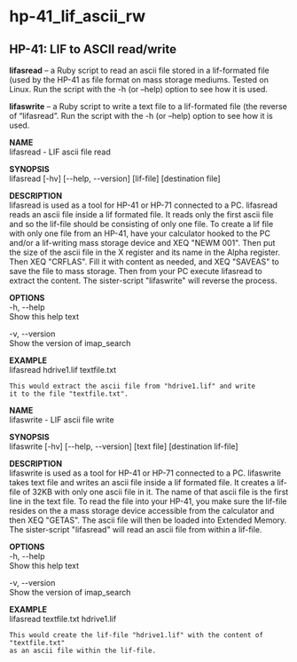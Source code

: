 # hp-41_lif_ascii_rw
## HP-41: LIF to ASCII read/write

**lifasread** – a Ruby script to read an ascii file stored in a lif-formated file (used by the HP-41 as file format on mass storage mediums. Tested on Linux. Run the script with the -h (or –help) option to see how it is used.

**lifaswrite** – a Ruby script to write a text file to a lif-formated file (the reverse of “lifasread”. Run the script with the -h (or –help) option to see how it is used.

**NAME**<br>
        lifasread - LIF ascii file read

**SYNOPSIS**<br>
    lifasread [-hv] [--help, --version] [lif-file] [destination file]

**DESCRIPTION**<br>
    lifasread is used as a tool for HP-41 or HP-71 connected to a PC.
    lifasread reads an ascii file inside a lif formated file.
    It reads only the first ascii file and so the lif-file should
    be consisting of only one file. To create a lif file with only
    one file from an HP-41, have your calculator hooked to the PC
    and/or a lif-writing mass storage device and XEQ "NEWM 001". Then
    put the size of the ascii file in the X register and its name in
    the Alpha register. Then XEQ "CRFLAS". Fill it with content as needed,
    and XEQ "SAVEAS" to save the file to mass storage.
    Then from your PC execute lifasread to extract the content.
    The sister-script "lifaswrite" will reverse the process.

**OPTIONS**<br>
-h, --help<br>
    Show this help text
    
-v, --version<br>
    Show the version of imap_search

**EXAMPLE**<br>
    lifasread hdrive1.lif textfile.txt

    This would extract the ascii file from "hdrive1.lif" and write
    it to the file "textfile.txt".

**NAME**<br>
        lifaswrite - LIF ascii file write

**SYNOPSIS**<br>
    lifaswrite [-hv] [--help, --version] [text file] [destination lif-file]

**DESCRIPTION**<br>
    lifaswrite is used as a tool for HP-41 or HP-71 connected to a PC.
    lifaswrite takes text file and writes an ascii file inside a lif formated file.
    It creates a lif-file of 32KB with only one ascii file in it. 
    The name of that ascii file is the first line in the text file.
    To read the file into your HP-41, you make sure the lif-file resides
    on the a mass storage device accessible from the calculator and then
    XEQ "GETAS". The ascii file will then be loaded into Extended Memory.
    The sister-script "lifasread" will read an ascii file from within a lif-file.

**OPTIONS**<br>
-h, --help<br>
    Show this help text
    
-v, --version<br>
    Show the version of imap_search

**EXAMPLE**<br>
    lifasread textfile.txt hdrive1.lif

    This would create the lif-file "hdrive1.lif" with the content of "textfile.txt"
    as an ascii file within the lif-file.

